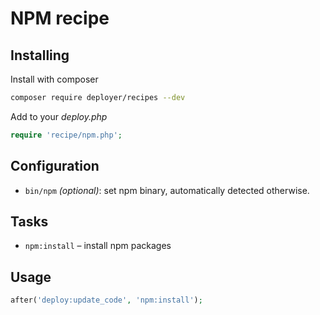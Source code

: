 # NPM recipe

## Installing

Install with composer

```bash
composer require deployer/recipes --dev
```

Add to your _deploy.php_

~~~php
require 'recipe/npm.php';
~~~

## Configuration

- `bin/npm` *(optional)*: set npm binary, automatically detected otherwise. 

## Tasks

- `npm:install` – install npm packages

## Usage

~~~php
after('deploy:update_code', 'npm:install');
~~~
